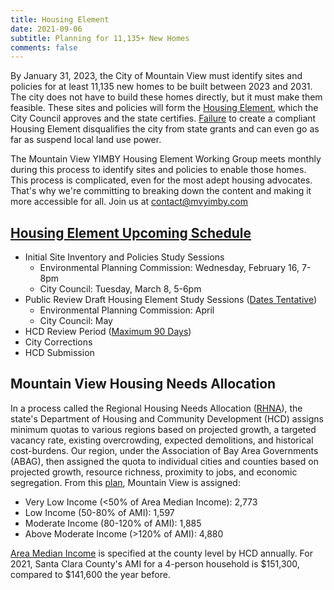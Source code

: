 ```yaml
---
title: Housing Element
date: 2021-09-06
subtitle: Planning for 11,135+ New Homes
comments: false
---
```


By January 31, 2023, the City of Mountain View must identify sites and policies for at least 11,135 new homes to be built between 2023 and 2031. The city does not have to build these homes directly, but it must make them feasible. These sites and policies will form the [Housing Element], which the City Council approves and the state certifies. [Failure] to create a compliant Housing Element disqualifies the city from state grants and can even go as far as suspend local land use power.

The Mountain View YIMBY Housing Element Working Group meets monthly during this process to identify sites and policies to enable those homes. This process is complicated, even for the most adept housing advocates. That's why we're committing to breaking down the content and making it more accessible for all. Join us at contact@mvyimby.com

## [Housing Element Upcoming Schedule]
* Initial Site Inventory and Policies Study Sessions
  * Environmental Planning Commission: Wednesday, February 16, 7-8pm
  * City Council: Tuesday, March 8, 5-6pm
* Public Review Draft Housing Element Study Sessions ([Dates Tentative])
  * Environmental Planning Commission: April
  * City Council: May
* HCD Review Period ([Maximum 90 Days])
* City Corrections
* HCD Submission

## Mountain View Housing Needs Allocation
In a process called the Regional Housing Needs Allocation ([RHNA]), the state's Department of Housing and Community Development (HCD) assigns minimum quotas to various regions based on projected growth, a targeted vacancy rate, existing overcrowding, expected demolitions, and historical cost-burdens. Our region, under the Association of Bay Area Governments (ABAG), then assigned the quota to individual cities and counties based on projected growth, resource richness, proximity to jobs, and economic segregation. From this [plan], Mountain View is assigned:
* Very Low Income (<50% of Area Median Income): 2,773
* Low Income (50-80% of AMI): 1,597
* Moderate Income (80-120% of AMI): 1,885
* Above Moderate Income (>120% of AMI): 4,880

[Area Median Income] is specified at the county level by HCD annually. For 2021, Santa Clara County's AMI for a 4-person household is $151,300, compared to $141,600 the year before.

[Housing Element]:https://www.hcd.ca.gov/community-development/housing-element/index.shtml
[Failure]:https://www.fairhousingelements.org/s/YIMBY-HE-Compliance_v2.pdf
[Housing Element Upcoming Schedule]:https://www.mvhousingelement.org/get-involved
[Dates Tentative]:https://mountainview.legistar.com/LegislationDetail.aspx?ID=5388682&GUID=01D8E488-296E-4EA8-BB24-F29C931CB7B0
[Maximum 90 Days]:https://leginfo.legislature.ca.gov/faces/billTextClient.xhtml?bill_id=202120220AB215
[RHNA]:https://www.hcd.ca.gov/community-development/rhna/index.shtml
[plan]:https://abag.ca.gov/sites/default/files/documents/2021-12/Final_RHNA_Allocation_Report_2023-2031-approved_0.pdf#page=30
[Area Median Income]:https://www.hcd.ca.gov/grants-funding/income-limits/state-and-federal-income-limits.shtml
